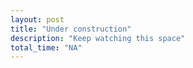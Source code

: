 ```yaml
---
layout: post
title: "Under construction"
description: "Keep watching this space"
total_time: "NA"
---
```

